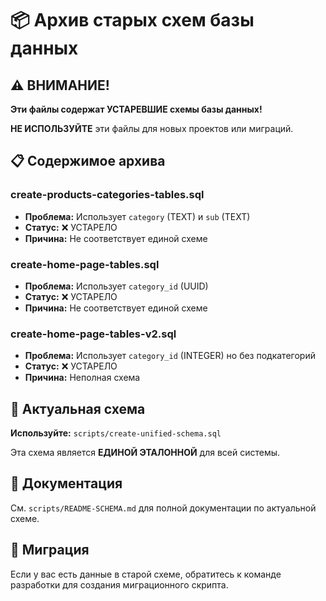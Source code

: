 # 📦 Архив старых схем базы данных

## ⚠️ ВНИМАНИЕ!

**Эти файлы содержат УСТАРЕВШИЕ схемы базы данных!**

**НЕ ИСПОЛЬЗУЙТЕ** эти файлы для новых проектов или миграций.

## 📋 Содержимое архива

### create-products-categories-tables.sql
- **Проблема:** Использует `category` (TEXT) и `sub` (TEXT)
- **Статус:** ❌ УСТАРЕЛО
- **Причина:** Не соответствует единой схеме

### create-home-page-tables.sql
- **Проблема:** Использует `category_id` (UUID)
- **Статус:** ❌ УСТАРЕЛО
- **Причина:** Не соответствует единой схеме

### create-home-page-tables-v2.sql
- **Проблема:** Использует `category_id` (INTEGER) но без подкатегорий
- **Статус:** ❌ УСТАРЕЛО
- **Причина:** Неполная схема

## 🎯 Актуальная схема

**Используйте:** `scripts/create-unified-schema.sql`

Эта схема является **ЕДИНОЙ ЭТАЛОННОЙ** для всей системы.

## 📖 Документация

См. `scripts/README-SCHEMA.md` для полной документации по актуальной схеме.

## 🔄 Миграция

Если у вас есть данные в старой схеме, обратитесь к команде разработки для создания миграционного скрипта.
